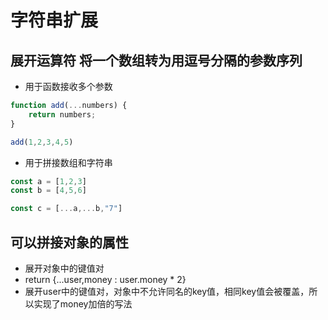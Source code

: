 # 字符串扩展

## 展开运算符 将一个数组转为用逗号分隔的参数序列

* 用于函数接收多个参数

```javascript
function add(...numbers) {
    return numbers;
}

add(1,2,3,4,5)
```

* 用于拼接数组和字符串
  
```javascript
const a = [1,2,3]
const b = [4,5,6]

const c = [...a,...b,"7"]
```

## 可以拼接对象的属性

* 展开对象中的键值对
* return {...user,money : user.money * 2}
* 展开user中的键值对，对象中不允许同名的key值，相同key值会被覆盖，所以实现了money加倍的写法